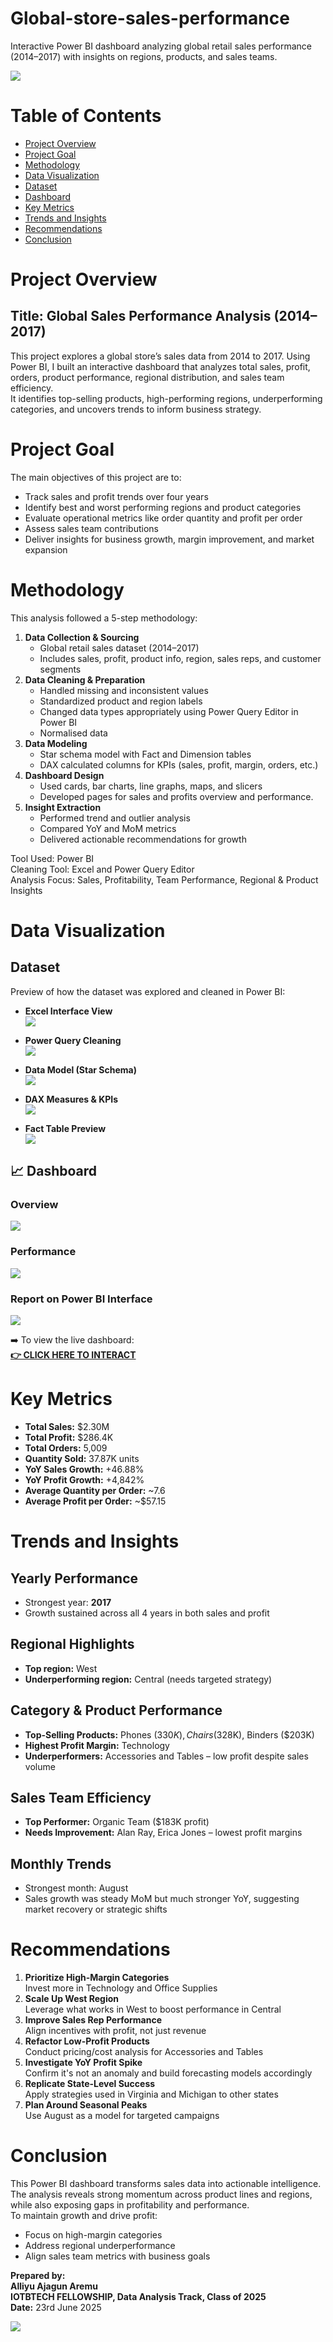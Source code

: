 # Global-store-sales-performance
Interactive Power BI dashboard analyzing global retail sales performance (2014–2017) with insights on regions, products, and sales teams.

![](frontpage.jpeg)

# Table of Contents
- [ Project Overview](#-project-overview)
- [ Project Goal](#-project-goal)
- [ Methodology](#-methodology)
- [ Data Visualization](#-data-visualization)
- [ Dataset](#-dataset)
- [ Dashboard](#-dashboard)
- [ Key Metrics](#-key-metrics)
- [ Trends and Insights](#-trends-and-insights)
- [ Recommendations](#-recommendations)
- [ Conclusion](#-conclusion)

#  Project Overview
## Title: Global Sales Performance Analysis (2014–2017)
This project explores a global store’s sales data from 2014 to 2017. Using Power BI, I built an interactive dashboard that analyzes total sales, profit, orders, product performance, regional distribution, and sales team efficiency.  
It identifies top-selling products, high-performing regions, underperforming categories, and uncovers trends to inform business strategy.

#  Project Goal
The main objectives of this project are to:
- Track sales and profit trends over four years
- Identify best and worst performing regions and product categories
- Evaluate operational metrics like order quantity and profit per order
- Assess sales team contributions
- Deliver insights for business growth, margin improvement, and market expansion

# Methodology
This analysis followed a 5-step methodology:
1. **Data Collection & Sourcing**
   - Global retail sales dataset (2014–2017)
   - Includes sales, profit, product info, region, sales reps, and customer segments
2. **Data Cleaning & Preparation**
   - Handled missing and inconsistent values
   - Standardized product and region labels
   - Changed data types appropriately using Power Query Editor in Power BI
   - Normalised data
3. **Data Modeling**
   - Star schema model with Fact and Dimension tables
   - DAX calculated columns for KPIs (sales, profit, margin, orders, etc.)
4. **Dashboard Design**
   - Used cards, bar charts, line graphs, maps, and slicers
   - Developed pages for sales and profits overview and performance.
5. **Insight Extraction**
   - Performed trend and outlier analysis
   - Compared YoY and MoM metrics
   - Delivered actionable recommendations for growth

Tool Used: Power BI  
Cleaning Tool: Excel and Power Query Editor  
Analysis Focus: Sales, Profitability, Team Performance, Regional & Product Insights

# Data Visualization
## Dataset
Preview of how the dataset was explored and cleaned in Power BI:

- **Excel Interface View**  
  ![](DatainExcelInterface.png)

- **Power Query Cleaning**  
  ![](DatainPowerQueryInterface.png)

- **Data Model (Star Schema)**  
  ![](DatarelationshipinPowerBI.png)

- **DAX Measures & KPIs**  
  ![](MeasuresusingDAX.png)

- **Fact Table Preview**  
  ![](DateTableonPowerBI.png)

## 📈 Dashboard
### Overview  
![](Reportpage1.png)

### Performance  
![](Reportpage2.png)

###  Report on Power BI Interface 
![](PowerBIIinterfaceOverview.png)

➡️ To view the live dashboard:  
**[👉 CLICK HERE TO INTERACT](https://app.powerbi.com/view?r=eyJrIjoiNjFmNzQyY2UtMjNkMC00ZWQ1LWIxZTQtMzExYTBmM2Q5OTUwIiwidCI6ImI2NDU3ZDY4LTQzODgtNGMzYS04MjIyLTc0ZGU0NDU5ZDFlZiJ9)**

# Key Metrics
- **Total Sales:** $2.30M  
- **Total Profit:** $286.4K  
- **Total Orders:** 5,009  
- **Quantity Sold:** 37.87K units  
- **YoY Sales Growth:** +46.88%  
- **YoY Profit Growth:** +4,842%  
- **Average Quantity per Order:** ~7.6  
- **Average Profit per Order:** ~$57.15

# Trends and Insights
## Yearly Performance  
- Strongest year: **2017**  
- Growth sustained across all 4 years in both sales and profit
## Regional Highlights  
- **Top region:** West  
- **Underperforming region:** Central (needs targeted strategy)
## Category & Product Performance  
- **Top-Selling Products:** Phones ($330K), Chairs ($328K), Binders ($203K)  
- **Highest Profit Margin:** Technology
- **Underperformers:** Accessories and Tables – low profit despite sales volume
## Sales Team Efficiency  
- **Top Performer:** Organic Team ($183K profit)  
- **Needs Improvement:** Alan Ray, Erica Jones – lowest profit margins
## Monthly Trends  
- Strongest month: August  
- Sales growth was steady MoM but much stronger YoY, suggesting market recovery or strategic shifts

# Recommendations
1. **Prioritize High-Margin Categories**  
   Invest more in Technology and Office Supplies
2. **Scale Up West Region**  
   Leverage what works in West to boost performance in Central
3. **Improve Sales Rep Performance**  
   Align incentives with profit, not just revenue
4. **Refactor Low-Profit Products**  
   Conduct pricing/cost analysis for Accessories and Tables
5. **Investigate YoY Profit Spike**  
   Confirm it's not an anomaly and build forecasting models accordingly
6. **Replicate State-Level Success**  
   Apply strategies used in Virginia and Michigan to other states
7. **Plan Around Seasonal Peaks**  
   Use August as a model for targeted campaigns

# Conclusion

This Power BI dashboard transforms sales data into actionable intelligence. The analysis reveals strong momentum across product lines and regions, while also exposing gaps in profitability and performance.  
To maintain growth and drive profit:
- Focus on high-margin categories  
- Address regional underperformance  
- Align sales team metrics with business goals  

**Prepared by:**  
**Alliyu Ajagun Aremu**  
**IOTBTECH FELLOWSHIP, Data Analysis Track, Class of 2025**  
**Date:** 23rd June 2025


![](thankyou.jpeg)
